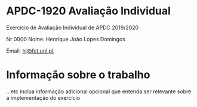 # APDC-1920 Avaliação Individual
Exercício de Avaliação Individual de APDC 2019/2020

Nr 0000 Nome: Henrique João Lopes Domingos

Email: hj@fct.unl.pt

# Informação sobre o trabalho
.. etc inclua informação adicional opcional que entenda ser relevante sobre a implementação do exercício
